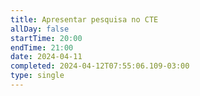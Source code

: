 ```yaml
---
title: Apresentar pesquisa no CTE
allDay: false
startTime: 20:00
endTime: 21:00
date: 2024-04-11
completed: 2024-04-12T07:55:06.109-03:00
type: single
---
```

